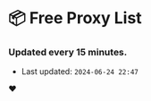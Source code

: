 # :package: Free Proxy List
### Updated every 15 minutes.

- Last updated: `2024-06-24 22:47`

:heart:
